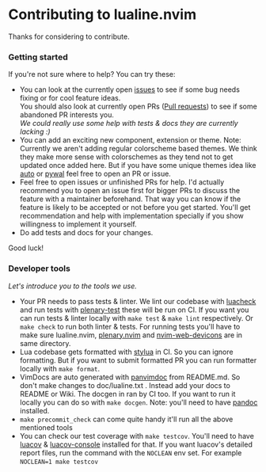 # Contributing to lualine.nvim

Thanks for considering to contribute.

### Getting started

If you're not sure where to help? You can try these:

- You can look at the currently open [issues](https://github.com/nvim-lualine/lualine.nvim/issues)
  to see if some bug needs fixing or for cool feature ideas.<br>
  You should also look at currently open PRs ([Pull requests](https://github.com/nvim-lualine/lualine.nvim/pulls)) to see if some abandoned PR interests you.<br>
  *We could really use some help with tests & docs they are currently lacking :)*
- You can add an exciting new component, extension or theme.
  Note: Currently we aren't adding regular colorscheme based themes.
  We think they make more sense with colorschemes as they tend not to get
  updated once added here. But if you have some unique themes idea like [auto](https://github.com/nvim-lualine/lualine.nvim/blob/master/THEMES.md#auto) or [pywal](https://github.com/nvim-lualine/lualine.nvim/blob/master/THEMES.md#pywal) feel free to open an PR or issue.
- Feel free to open issues or unfinished PRs for help.
  I'd actually recommend you to open an issue first for bigger PRs to discuss
  the feature with a maintainer beforehand. That way you can know if the
  feature is likely to be accepted or not before you get started.
  You'll get recommendation and help with implementation specially if you show
  willingness to implement it yourself.
- Do add tests and docs for your changes.

Good luck!

### Developer tools

*Let's introduce you to the tools we use.*

- Your PR needs to pass tests & linter. We lint our codebase with [luacheck](https://github.com/mpeterv/luacheck)
  and run tests with [plenary-test][plenary.nvim] these will be run on CI. If you want you can run tests & linter
  locally with `make test` & `make lint` respectively. Or `make check` to run both linter & tests. For running
  tests you'll have to make sure lualine.nvim, [plenary.nvim][plenary.nvim] and
  [nvim-web-devicons](https://github.com/nvim-tree/nvim-web-devicons) are in same directory.
- Lua codebase gets formatted with [stylua](https://github.com/JohnnyMorganz/StyLua) in CI.
  So you can ignore formatting. But if you want to submit formatted
  PR you can run formatter locally with `make format`.
- VimDocs are auto generated with [panvimdoc](https://github.com/kdheepak/panvimdoc) from README.md.
  So don't make changes to doc/lualine.txt . Instead add your docs to README or Wiki.
  The docgen in ran by CI too. If you want to run it locally you can do so
  with `make docgen`. Note: you'll need to have [pandoc](https://github.com/jgm/pandoc) installed.
- `make precommit_check` can come quite handy it'll run all the above mentioned tools
- You can check our test coverage with `make testcov`.
  You'll need to have [luacov](https://github.com/keplerproject/luacov)
  & [luacov-console](https://github.com/spacewander/luacov-console) installed for that.
  If you want luacov's detailed report files, run the command with the `NOCLEAN` env set.
  For example `NOCLEAN=1 make testcov`

[plenary.nvim]: https://github.com/nvim-lua/plenary.nvim
